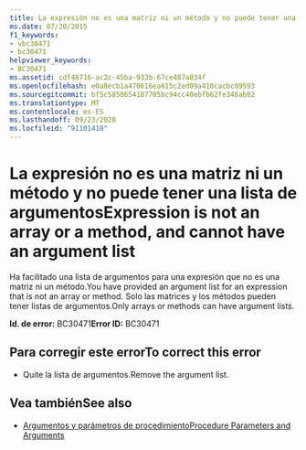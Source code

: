 ```yaml
---
title: La expresión no es una matriz ni un método y no puede tener una lista de argumentos
ms.date: 07/20/2015
f1_keywords:
- vbc30471
- bc30471
helpviewer_keywords:
- BC30471
ms.assetid: cdf48716-ac2c-45ba-933b-67ce487a034f
ms.openlocfilehash: e0a8ecb1a470616ea615c2ed09a410cacbc09593
ms.sourcegitcommit: bf5c5850654187705bc94cc40ebfb62fe346ab02
ms.translationtype: MT
ms.contentlocale: es-ES
ms.lasthandoff: 09/23/2020
ms.locfileid: "91101418"
---
```

# <a name="expression-is-not-an-array-or-a-method-and-cannot-have-an-argument-list"></a><span data-ttu-id="b797c-102">La expresión no es una matriz ni un método y no puede tener una lista de argumentos</span><span class="sxs-lookup"><span data-stu-id="b797c-102">Expression is not an array or a method, and cannot have an argument list</span></span>

<span data-ttu-id="b797c-103">Ha facilitado una lista de argumentos para una expresión que no es una matriz ni un método.</span><span class="sxs-lookup"><span data-stu-id="b797c-103">You have provided an argument list for an expression that is not an array or method.</span></span> <span data-ttu-id="b797c-104">Solo las matrices y los métodos pueden tener listas de argumentos.</span><span class="sxs-lookup"><span data-stu-id="b797c-104">Only arrays or methods can have argument lists.</span></span>  
  
 <span data-ttu-id="b797c-105">**Id. de error:** BC30471</span><span class="sxs-lookup"><span data-stu-id="b797c-105">**Error ID:** BC30471</span></span>  
  
## <a name="to-correct-this-error"></a><span data-ttu-id="b797c-106">Para corregir este error</span><span class="sxs-lookup"><span data-stu-id="b797c-106">To correct this error</span></span>  
  
- <span data-ttu-id="b797c-107">Quite la lista de argumentos.</span><span class="sxs-lookup"><span data-stu-id="b797c-107">Remove the argument list.</span></span>  
  
## <a name="see-also"></a><span data-ttu-id="b797c-108">Vea también</span><span class="sxs-lookup"><span data-stu-id="b797c-108">See also</span></span>

- [<span data-ttu-id="b797c-109">Argumentos y parámetros de procedimiento</span><span class="sxs-lookup"><span data-stu-id="b797c-109">Procedure Parameters and Arguments</span></span>](../programming-guide/language-features/procedures/procedure-parameters-and-arguments.md)

